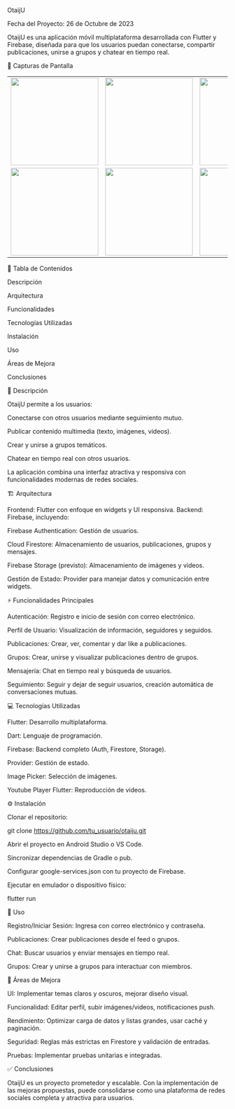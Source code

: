 OtaijU






Fecha del Proyecto: 26 de Octubre de 2023

OtaijU es una aplicación móvil multiplataforma desarrollada con Flutter y Firebase, diseñada para que los usuarios puedan conectarse, compartir publicaciones, unirse a grupos y chatear en tiempo real.

📸 Capturas de Pantalla
<td/>
<table>
  <tr>
    <td><img src="https://github.com/user-attachments/assets/c7c8a89f-75cd-4507-adc2-83bc7c0ba725" width="200"/></td>
    <td><img src="https://github.com/user-attachments/assets/e7cc662c-fa40-44ee-a34d-ce76c34a1685" width="200"/></td>
    <td><img src="https://github.com/user-attachments/assets/83ed1c0b-6792-44cc-aac1-ae9fac49f0e4" width="200"/></td>
    <td><img src="https://github.com/user-attachments/assets/74538c1a-3b94-41c7-8e97-c2682b659003" width="200"/></td>
  </tr>
  <tr>
    <td><img src="https://github.com/user-attachments/assets/09d1a88b-178f-415e-98eb-1dd737536e79" width="200"/></td>
    <td><img src="https://github.com/user-attachments/assets/0f612774-357a-4640-bce4-6544b6f30c22" width="200"/></td>
    <td><img src="https://github.com/user-attachments/assets/5601455f-933a-49c4-a292-55b215701e98" width="200"/></td>
    <td><img src="https://github.com/user-attachments/assets/a9f8ce12-29c5-453d-bafa-0bd2bf00d8d9" width="200"/></td>
  </tr>
</table>



🔹 Tabla de Contenidos

Descripción

Arquitectura

Funcionalidades

Tecnologías Utilizadas

Instalación

Uso

Áreas de Mejora

Conclusiones

📝 Descripción

OtaijU permite a los usuarios:

Conectarse con otros usuarios mediante seguimiento mutuo.

Publicar contenido multimedia (texto, imágenes, videos).

Crear y unirse a grupos temáticos.

Chatear en tiempo real con otros usuarios.

La aplicación combina una interfaz atractiva y responsiva con funcionalidades modernas de redes sociales.

🏗 Arquitectura

Frontend: Flutter con enfoque en widgets y UI responsiva.
Backend: Firebase, incluyendo:

Firebase Authentication: Gestión de usuarios.

Cloud Firestore: Almacenamiento de usuarios, publicaciones, grupos y mensajes.

Firebase Storage (previsto): Almacenamiento de imágenes y videos.

Gestión de Estado: Provider para manejar datos y comunicación entre widgets.

⚡ Funcionalidades Principales

Autenticación: Registro e inicio de sesión con correo electrónico.

Perfil de Usuario: Visualización de información, seguidores y seguidos.

Publicaciones: Crear, ver, comentar y dar like a publicaciones.

Grupos: Crear, unirse y visualizar publicaciones dentro de grupos.

Mensajería: Chat en tiempo real y búsqueda de usuarios.

Seguimiento: Seguir y dejar de seguir usuarios, creación automática de conversaciones mutuas.

💻 Tecnologías Utilizadas

Flutter: Desarrollo multiplataforma.

Dart: Lenguaje de programación.

Firebase: Backend completo (Auth, Firestore, Storage).

Provider: Gestión de estado.

Image Picker: Selección de imágenes.

Youtube Player Flutter: Reproducción de videos.

⚙ Instalación

Clonar el repositorio:

git clone https://github.com/tu_usuario/otaiju.git


Abrir el proyecto en Android Studio o VS Code.

Sincronizar dependencias de Gradle o pub.

Configurar google-services.json con tu proyecto de Firebase.

Ejecutar en emulador o dispositivo físico:

flutter run

🚀 Uso

Registro/Iniciar Sesión: Ingresa con correo electrónico y contraseña.

Publicaciones: Crear publicaciones desde el feed o grupos.

Chat: Buscar usuarios y enviar mensajes en tiempo real.

Grupos: Crear y unirse a grupos para interactuar con miembros.

🔧 Áreas de Mejora

UI: Implementar temas claros y oscuros, mejorar diseño visual.

Funcionalidad: Editar perfil, subir imágenes/videos, notificaciones push.

Rendimiento: Optimizar carga de datos y listas grandes, usar caché y paginación.

Seguridad: Reglas más estrictas en Firestore y validación de entradas.

Pruebas: Implementar pruebas unitarias e integradas.

✅ Conclusiones

OtaijU es un proyecto prometedor y escalable. Con la implementación de las mejoras propuestas, puede consolidarse como una plataforma de redes sociales completa y atractiva para usuarios.



